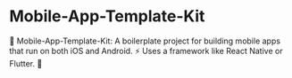 # Mobile-App-Template-Kit
📱 Mobile-App-Template-Kit: A boilerplate project for building mobile apps that run on both iOS and Android. ⚡ Uses a framework like React Native or Flutter. 🚀
